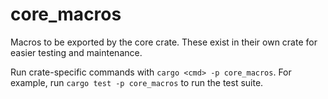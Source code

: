 # core_macros

Macros to be exported by the core crate. These exist in their own crate for easier testing and maintenance.

Run crate-specific commands with `cargo <cmd> -p core_macros`. For example, run `cargo test -p core_macros` to run the test suite.